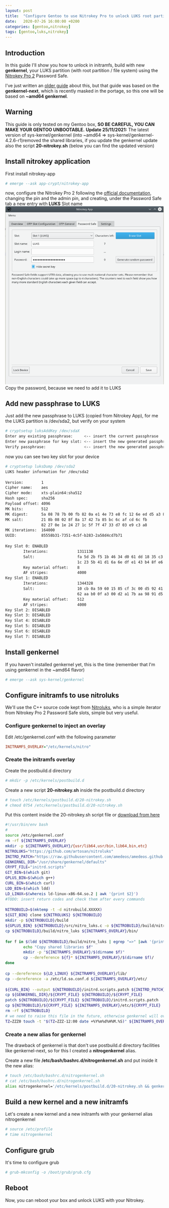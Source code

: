 ```yaml
---
layout: post
title:  "Configure Gentoo to use Nitrokey Pro to unlock LUKS root partition, using genkernel"
date:   2020-07-26 16:00:00 +0200
categories: [gentoo,nitrokey]
tags: [gentoo,luks,nitrokey]
---
```

## Introduction
In this guide I'll show you how to unlock in initramfs, build with new **genkernel**, your LUKS partition (with root partition / file system) using the [Nitrokey Pro 2](https://www.nitrokey.com/) Password Safe.

I've just written an [older guide](https://amedeos.github.io/gentoo/nitrokey/2019/01/21/gentoo-nitrokey-luks.html) about this, but that guide was based on the **genkernel-next**, which is recently masked in the portage, so this one will be based on **~amd64 genkernel**.
## Warning
This guide is only tested on my Gentoo box, __SO BE CAREFUL, YOU CAN MAKE YOUR GENTOO UNBOOTABLE.__
__Update 25/11/2021:__ The latest version of sys-kernel/genkernel (into ~amd64 => sys-kernel/genkernel-4.2.6-r1)removed the shared libraries, if you update the genkernel update also the script __20-nitrokey.sh__ (below you can find the updated version)
## Install nitrokey application
First install nitrokey-app
```bash
# emerge --ask app-crypt/nitrokey-app
```
now, configure the Nitrokey Pro 2 following the [official documentation](https://www.nitrokey.com/start), changing the pin and the admin pin, and creating, under the Password Safe tab a new entry with __LUKS__ Slot name
![Nitrokey app](/images/nitrokeyapp-luks-slot.png)
Copy the password, because we need to add it to LUKS
## Add new passphrase to LUKS
Just add the new passphrase to LUKS (copied from Nitrokey App), for me the LUKS partition is /dev/sda2, but verify on your system
```bash
# cryptsetup luksAddKey /dev/sdaX
Enter any existing passphrase:     <-- insert the current passphrase
Enter new passphrase for key slot: <-- insert the new generated passphrase
Verify passphrase:                 <-- insert the new generated passphrase
```
now you can see two key slot for your device
```bash
# cryptsetup luksDump /dev/sda2 
LUKS header information for /dev/sda2

Version:        1
Cipher name:    aes
Cipher mode:    xts-plain64:sha512
Hash spec:      sha256
Payload offset: 4096
MK bits:        512
MK digest:      5a 08 78 7b 00 fb 82 0a e1 4e 73 e8 fc 12 6e ed d5 a3 82 ab 
MK salt:        21 8b 08 02 8f 8a 17 42 7a 85 bc 6c af cd 6c fb 
                82 27 0e 1e 24 27 1c 5f 7f 47 33 d7 03 e9 c3 a8 
MK iterations:  164000
UUID:           85558b31-7351-4c5f-b283-2a58d4cd7b71

Key Slot 0: ENABLED
        Iterations:             1311138
        Salt:                   fa 5d 2b f5 1b 46 34 d0 61 dd 18 35 c3 00 5f fa 
                                1c 23 5b 41 d1 6a 6e df e1 43 b4 8f e6 e2 a7 ad 
        Key material offset:    8
        AF stripes:             4000
Key Slot 1: ENABLED
        Iterations:             1344328
        Salt:                   10 cb 0a 59 60 15 85 cf 3c 00 d5 92 41 75 36 ba 
                                62 aa b0 0f a3 00 d2 a1 7b aa 98 91 d5 73 57 ca 
        Key material offset:    512
        AF stripes:             4000
Key Slot 2: DISABLED
Key Slot 3: DISABLED
Key Slot 4: DISABLED
Key Slot 5: DISABLED
Key Slot 6: DISABLED
Key Slot 7: DISABLED
```
## Install genkernel
If you haven't installed genkernel yet, this is the time (remember that I'm using genkernel in the ~amd64 flavor)

```bash
# emerge --ask sys-kernel/genkernel
```
## Configure initramfs to use nitroluks
We'll use the C++ source code kept from [Nitroluks](https://github.com/artosan/nitroluks), who is a simple iterator from Nitrokey Pro 2 Password Safe slots, simple but very useful.
### Configure genkernel to inject an overlay
Edit /etc/genkernel.conf with the following parameter
```ini
INITRAMFS_OVERLAY="/etc/kernels/nitro"
```
### Create the initramfs overlay
Create the postbuild.d directory
```bash
# mkdir -p /etc/kernels/postbuild.d
```
Create a new script __20-nitrokey.sh__ inside the postbuild.d directory
```bash
# touch /etc/kernels/postbuild.d/20-nitrokey.sh
# chmod 0754 /etc/kernels/postbuild.d/20-nitrokey.sh
```
Put this content inside the 20-nitrokey.sh script file or [download from here](https://raw.githubusercontent.com/amedeos/amedeos.github.io/master/scripts/genkernel/20-nitrokey.sh)
```bash
#!/usr/bin/env bash
#
source /etc/genkernel.conf
rm -rf ${INITRAMFS_OVERLAY}
mkdir -p ${INITRAMFS_OVERLAY}/{usr/lib64,usr/bin,lib64,bin,etc}
NITROLUKS="https://github.com/artosan/nitroluks"
INITRD_PATCH="https://raw.githubusercontent.com/amedeos/amedeos.github.io/master/scripts/genkernel/initrd.scripts.patch"
GENKERNEL_DIR="/usr/share/genkernel/defaults"
CRYPT_FILE="initrd.scripts"
GIT_BIN=$(which git)
GPLUS_BIN=$(which g++)
CURL_BIN=$(which curl)
LDD_BIN=$(which ldd)
LD_LINUX=$(whereis ld-linux-x86-64.so.2 | awk '{print $2}')
#TODO: insert return codes and check them after every commands

NITROBUILD=$(mktemp -t -d nitrobuild.XXXXX)
${GIT_BIN} clone ${NITROLUKS} ${NITROBUILD}
mkdir -p ${NITROBUILD}/build
${GPLUS_BIN} ${NITROBUILD}/src/nitro_luks.c -o ${NITROBUILD}/build/nitro_luks -L${NITROBUILD}/build/ -l:libnitrokey.so.3 -Wall
cp ${NITROBUILD}/build/nitro_luks ${INITRAMFS_OVERLAY}/bin/

for f in $(ldd ${NITROBUILD}/build/nitro_luks | egrep "=>" |awk '{print $3}'); do
        echo "Copy shared libraries $f"
        mkdir -p "${INITRAMFS_OVERLAY}/$(dirname $f)"
        cp --dereference ${f}* ${INITRAMFS_OVERLAY}/$(dirname $f)/
done

cp --dereference ${LD_LINUX} ${INITRAMFS_OVERLAY}/lib/
cp --dereference -a /etc/ld.so.conf.d ${INITRAMFS_OVERLAY}/etc/

${CURL_BIN} --output ${NITROBUILD}/initrd.scripts.patch ${INITRD_PATCH}
cp ${GENKERNEL_DIR}/${CRYPT_FILE} ${NITROBUILD}/${CRYPT_FILE}
patch ${NITROBUILD}/${CRYPT_FILE} ${NITROBUILD}/initrd.scripts.patch
cp ${NITROBUILD}/${CRYPT_FILE} ${INITRAMFS_OVERLAY}/etc/${CRYPT_FILE}
rm -rf ${NITROBUILD}
# we need to raise this file in the future, otherwise genkernel will overwrite it in initramfs
TZ=ZZZ0 touch -t "$(TZ=ZZZ-12:00 date +%Y%m%d%H%M.%S)" ${INITRAMFS_OVERLAY}/etc/${CRYPT_FILE}
```
### Create a new alias for genkernel
The drawback of genkernel is that don't use postbuild.d directory facilities like genkernel-next, so for this I created a **nitrogenkernel** alias.

Create a new file **/etc/bash/bashrc.d/nitrogenkernel.sh** and put inside it the new alias:

```bash
# touch /etc/bash/bashrc.d/nitrogenkernel.sh
# cat /etc/bash/bashrc.d/nitrogenkernel.sh
alias nitrogenkernel='/etc/kernels/postbuild.d/20-nitrokey.sh && genkernel --luks --lvm --mdadm all'
```
## Build a new kernel and a new initramfs
Let's create a new kernel and a new initramfs with your genkernel alias nitrogenkernel
```bash
# source /etc/profile
# time nitrogenkernel
```
## Configure grub
It's time to configure grub
```bash
# grub-mkconfig -o /boot/grub/grub.cfg
```
## Reboot
Now, you can reboot your box and unlock LUKS with your Nitrokey.
